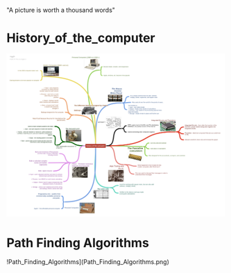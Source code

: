 "A picture is worth a thousand words" 

# History_of_the_computer
![History_of_the_computer](History_of_the_computer.png)

# Path Finding Algorithms
!Path_Finding_Algorithms](Path_Finding_Algorithms.png)
